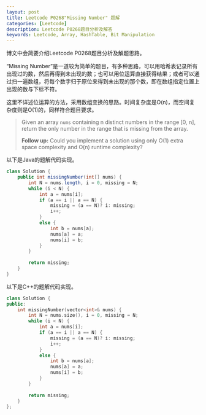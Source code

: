 ```yaml
---
layout: post
title: Leetcode P0268"Missing Number" 题解
categories: [Leetcode]
description: Leetcode P0268题目分析及解答
keywords: Leetcode, Array, HashTable, Bit Manipulation
---
```


博文中会简要介绍Leetcode P0268题目分析及解题思路。

“Missing Number”是一道较为简单的题目，有多种思路，可以用哈希表记录所有出现过的数，然后再得到未出现的数；也可以用位运算直接获得结果；或者可以通过扫一遍数组，将每个数字归于原位来得到未出现的那个数，即在数组指定位置上出现的数与下标不符。

这里不详述位运算的方法，采用数组变换的思路。时间复杂度是O(n)，而空间复杂度则是O(1)的，同样符合题目要求。

> Given an array `nums` containing n distinct numbers in the range [0, n], return the only number in the range that is missing from the array.
> 
> **Follow up:** Could you implement a solution using only O(1) extra space complexity and O(n) runtime complexity?

以下是Java的题解代码实现。
```java
class Solution {
    public int missingNumber(int[] nums) {
        int N = nums.length, i = 0, missing = N;
        while (i < N) {
            int a = nums[i];
            if (a == i || a == N) {
                missing = (a == N)? i: missing;
                i++;
            }
            else {
                int b = nums[a];
                nums[a] = a;
                nums[i] = b;
            }
        }
        
        return missing;
    }
}
```

以下是C++的题解代码实现。
```cpp
class Solution {
public:
    int missingNumber(vector<int>& nums) {
        int N = nums.size(), i = 0, missing = N;
        while (i < N) {
            int a = nums[i];
            if (a == i || a == N) {
                missing = (a == N)? i: missing;
                i++;
            }
            else {
                int b = nums[a];
                nums[a] = a;
                nums[i] = b;
            }
        }
        
        return missing;
    }
};
```